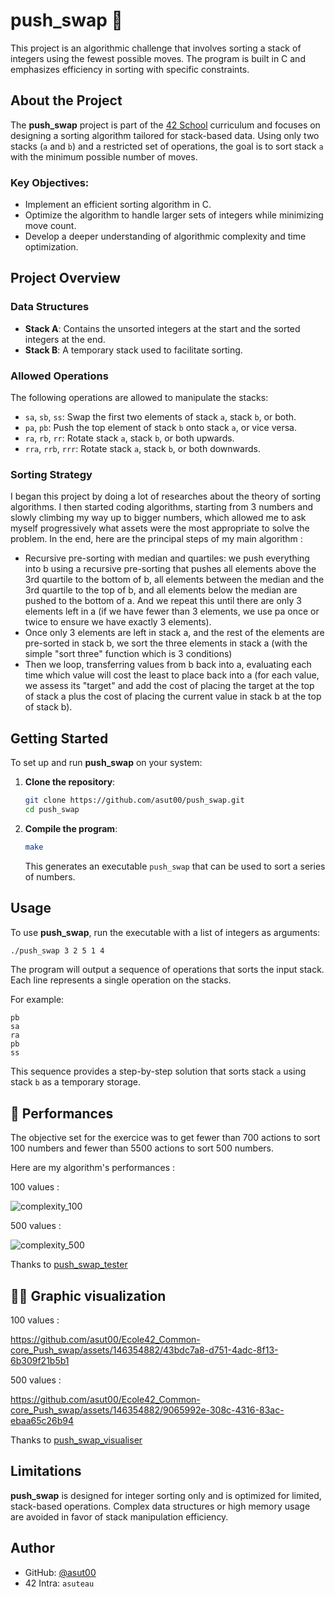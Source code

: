 # push_swap 🎯

This project is an algorithmic challenge that involves sorting a stack of integers using the fewest possible moves. The program is built in C and emphasizes efficiency in sorting with specific constraints.

## About the Project

The **push_swap** project is part of the [42 School](https://42.fr/) curriculum and focuses on designing a sorting algorithm tailored for stack-based data. Using only two stacks (`a` and `b`) and a restricted set of operations, the goal is to sort stack `a` with the minimum possible number of moves.

### Key Objectives:

- Implement an efficient sorting algorithm in C.
- Optimize the algorithm to handle larger sets of integers while minimizing move count.
- Develop a deeper understanding of algorithmic complexity and time optimization.

## Project Overview

### Data Structures

- **Stack A**: Contains the unsorted integers at the start and the sorted integers at the end.
- **Stack B**: A temporary stack used to facilitate sorting.

### Allowed Operations

The following operations are allowed to manipulate the stacks:

- `sa`, `sb`, `ss`: Swap the first two elements of stack `a`, stack `b`, or both.
- `pa`, `pb`: Push the top element of stack `b` onto stack `a`, or vice versa.
- `ra`, `rb`, `rr`: Rotate stack `a`, stack `b`, or both upwards.
- `rra`, `rrb`, `rrr`: Rotate stack `a`, stack `b`, or both downwards.

### Sorting Strategy

I began this project by doing a lot of researches about the theory of sorting algorithms. 
I then started coding algorithms, starting from 3 numbers and slowly climbing my way up to bigger numbers, which allowed me to ask myself progressively what assets were the most appropriate to solve the problem. In the end, here are the principal steps of my main algorithm :
- Recursive pre-sorting with median and quartiles: we push everything into b using a recursive pre-sorting that pushes all elements above the 3rd quartile to the bottom of b, all elements between the median and the 3rd quartile to the top of b, and all elements below the median are pushed to the bottom of a. And we repeat this until there are only 3 elements left in a (if we have fewer than 3 elements, we use pa once or twice to ensure we have exactly 3 elements).
- Once only 3 elements are left in stack a, and the rest of the elements are pre-sorted in stack b, we sort the three elements in stack a (with the simple "sort three" function which is 3 conditions)
- Then we loop, transferring values from b back into a, evaluating each time which value will cost the least to place back into a (for each value, we assess its "target" and add the cost of placing the target at the top of stack a plus the cost of placing the current value in stack b at the top of stack b).

## Getting Started

To set up and run **push_swap** on your system:

1. **Clone the repository**:
   ```bash
   git clone https://github.com/asut00/push_swap.git
   cd push_swap
   ```

2. **Compile the program**:
   ```bash
   make
   ```
   This generates an executable `push_swap` that can be used to sort a series of numbers.

## Usage

To use **push_swap**, run the executable with a list of integers as arguments:

```bash
./push_swap 3 2 5 1 4
```

The program will output a sequence of operations that sorts the input stack. Each line represents a single operation on the stacks.

For example:

```plaintext
pb
sa
ra
pb
ss
```

This sequence provides a step-by-step solution that sorts stack `a` using stack `b` as a temporary storage.

## 🏃 Performances

The objective set for the exercice was to get fewer than 700 actions to sort 100 numbers and fewer than 5500 actions to sort 500 numbers.

Here are my algorithm's performances :

100 values :

![complexity_100](https://github.com/asut00/Ecole42_Common-core_Push_swap/assets/146354882/4cc72932-7845-47fe-9f95-9b654f213daf)

500 values : 

![complexity_500](https://github.com/asut00/Ecole42_Common-core_Push_swap/assets/146354882/79ee79b4-d725-442c-bd08-1119e4289b65)


Thanks to [push_swap_tester](https://github.com/SimonCROS/push_swap_tester)

## 🧑‍🎨 Graphic visualization 

100 values :

https://github.com/asut00/Ecole42_Common-core_Push_swap/assets/146354882/43bdc7a8-d751-4adc-8f13-6b309f21b5b1


500 values : 


https://github.com/asut00/Ecole42_Common-core_Push_swap/assets/146354882/9065992e-308c-4316-83ac-ebaa65c26b94


Thanks to [push_swap_visualiser](https://github.com/Niimphu/push_swap_visualiser)

## Limitations

**push_swap** is designed for integer sorting only and is optimized for limited, stack-based operations. Complex data structures or high memory usage are avoided in favor of stack manipulation efficiency.

## Author

- GitHub: [@asut00](https://github.com/asut00)  
- 42 Intra: `asuteau`

